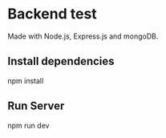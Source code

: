 # Backend test

Made with Node.js, Express.js and mongoDB.

## Install dependencies

npm install

## Run Server

npm run dev